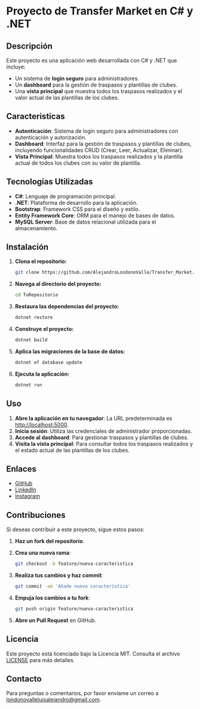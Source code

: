 
# Proyecto de Transfer Market en C# y .NET

## Descripción

Este proyecto es una aplicación web desarrollada con C# y .NET que incluye:
- Un sistema de **login seguro** para administradores.
- Un **dashboard** para la gestión de traspasos y plantillas de clubes.
- Una **vista principal** que muestra todos los traspasos realizados y el valor actual de las plantillas de los clubes.


## Caracteristicas

- **Autenticación**: Sistema de login seguro para administradores con autenticación y autorización.
- **Dashboard**: Interfaz para la gestión de traspasos y plantillas de clubes, incluyendo funcionalidades CRUD (Crear, Leer, Actualizar, Eliminar).
- **Vista Principal**: Muestra todos los traspasos realizados y la plantilla actual de todos los clubes con su valor de plantilla.

## Tecnologías Utilizadas

- **C#**: Lenguaje de programación principal.
- **.NET**: Plataforma de desarrollo para la aplicación.
- **Bootstrap**: Framework CSS para el diseño y estilo.
- **Entity Framework Core**: ORM para el manejo de bases de datos.
- **MySQL Server**: Base de datos relacional utilizada para el almacenamiento.

## Instalación

1. **Clona el repositorio:**

   ```bash
   git clone https://github.com/AlejandroLondonoValle/Transfer_Market.git
   ```

2. **Navega al directorio del proyecto:**

   ```bash
   cd TuRepositorio
   ```

3. **Restaura las dependencias del proyecto:**

   ```bash
   dotnet restore
   ```

4. **Construye el proyecto:**

   ```bash
   dotnet build
   ```

5. **Aplica las migraciones de la base de datos:**

   ```bash
   dotnet ef database update
   ```

6. **Ejecuta la aplicación:**

   ```bash
   dotnet run
   ```

## Uso

1. **Abre la aplicación en tu navegador**: La URL predeterminada es [http://localhost:5000](http://localhost:5000).
2. **Inicia sesión**: Utiliza las credenciales de administrador proporcionadas.
3. **Accede al dashboard**: Para gestionar traspasos y plantillas de clubes.
4. **Visita la vista principal**: Para consultar todos los traspasos realizados y el estado actual de las plantillas de los clubes.

## Enlaces

- [GitHub](https://github.com/AlejandroLondonoValle)
- [LinkedIn](https://www.linkedin.com/in/lu%C3%ADs-alejandro-londo%C3%B1o-valle/)
- [Instagram](https://www.instagram.com/alejandro_londono206/)

## Contribuciones

Si deseas contribuir a este proyecto, sigue estos pasos:

1. **Haz un fork del repositorio**.
   
2. **Crea una nueva rama**:

   ```bash
   git checkout -b feature/nueva-caracteristica
   ```

3. **Realiza tus cambios y haz commit**:

   ```bash
   git commit -am 'Añade nueva característica'
   ```

4. **Empuja los cambios a tu fork**:

   ```bash
   git push origin feature/nueva-caracteristica
   ```

5. **Abre un Pull Request** en GitHub.

## Licencia

Este proyecto está licenciado bajo la Licencia MIT. Consulta el archivo [LICENSE](LICENSE) para más detalles.

## Contacto

Para preguntas o comentarios, por favor envíame un correo a [londonovalleluisalejandro@gmail.com](mailto:londonovalleluisalejandro@gmail.com).
